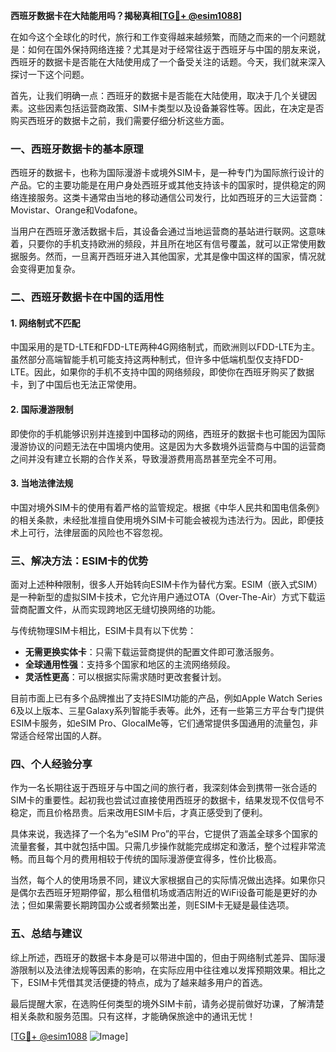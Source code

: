 **西班牙数据卡在大陆能用吗？揭秘真相[[TG💪+ @esim1088](https://t.me/s/esim1088)]**

在如今这个全球化的时代，旅行和工作变得越来越频繁，而随之而来的一个问题就是：如何在国外保持网络连接？尤其是对于经常往返于西班牙与中国的朋友来说，西班牙的数据卡是否能在大陆使用成了一个备受关注的话题。今天，我们就来深入探讨一下这个问题。

首先，让我们明确一点：西班牙的数据卡是否能在大陆使用，取决于几个关键因素。这些因素包括运营商政策、SIM卡类型以及设备兼容性等。因此，在决定是否购买西班牙的数据卡之前，我们需要仔细分析这些方面。

### **一、西班牙数据卡的基本原理**

西班牙的数据卡，也称为国际漫游卡或境外SIM卡，是一种专门为国际旅行设计的产品。它的主要功能是在用户身处西班牙或其他支持该卡的国家时，提供稳定的网络连接服务。这类卡通常由当地的移动通信公司发行，比如西班牙的三大运营商：Movistar、Orange和Vodafone。

当用户在西班牙激活数据卡后，其设备会通过当地运营商的基站进行联网。这意味着，只要你的手机支持欧洲的频段，并且所在地区有信号覆盖，就可以正常使用数据服务。然而，一旦离开西班牙进入其他国家，尤其是像中国这样的国家，情况就会变得更加复杂。

### **二、西班牙数据卡在中国的适用性**

#### **1. 网络制式不匹配**
中国采用的是TD-LTE和FDD-LTE两种4G网络制式，而欧洲则以FDD-LTE为主。虽然部分高端智能手机可能支持这两种制式，但许多中低端机型仅支持FDD-LTE。因此，如果你的手机不支持中国的网络频段，即使你在西班牙购买了数据卡，到了中国后也无法正常使用。

#### **2. 国际漫游限制**
即使你的手机能够识别并连接到中国移动的网络，西班牙的数据卡也可能因为国际漫游协议的问题无法在中国境内使用。这是因为大多数境外运营商与中国的运营商之间并没有建立长期的合作关系，导致漫游费用高昂甚至完全不可用。

#### **3. 当地法律法规**
中国对境外SIM卡的使用有着严格的监管规定。根据《中华人民共和国电信条例》的相关条款，未经批准擅自使用境外SIM卡可能会被视为违法行为。因此，即便技术上可行，法律层面的风险也不容忽视。

### **三、解决方法：ESIM卡的优势**

面对上述种种限制，很多人开始转向ESIM卡作为替代方案。ESIM（嵌入式SIM）是一种新型的虚拟SIM卡技术，它允许用户通过OTA（Over-The-Air）方式下载运营商配置文件，从而实现跨地区无缝切换网络的功能。

与传统物理SIM卡相比，ESIM卡具有以下优势：

- **无需更换实体卡**：只需下载运营商提供的配置文件即可激活服务。
- **全球通用性强**：支持多个国家和地区的主流网络频段。
- **灵活性更高**：可以根据实际需求随时更改套餐计划。

目前市面上已有多个品牌推出了支持ESIM功能的产品，例如Apple Watch Series 6及以上版本、三星Galaxy系列智能手表等。此外，还有一些第三方平台专门提供ESIM卡服务，如eSIM Pro、GlocalMe等，它们通常提供多国通用的流量包，非常适合经常出国的人群。

### **四、个人经验分享**

作为一名长期往返于西班牙与中国之间的旅行者，我深刻体会到携带一张合适的SIM卡的重要性。起初我也尝试过直接使用西班牙的数据卡，结果发现不仅信号不稳定，而且价格昂贵。后来改用ESIM卡后，才真正感受到了便利。

具体来说，我选择了一个名为“eSIM Pro”的平台，它提供了涵盖全球多个国家的流量套餐，其中就包括中国。只需几步操作就能完成绑定和激活，整个过程非常流畅。而且每个月的费用相较于传统的国际漫游便宜得多，性价比极高。

当然，每个人的使用场景不同，建议大家根据自己的实际情况做出选择。如果你只是偶尔去西班牙短期停留，那么租借机场或酒店附近的WiFi设备可能是更好的办法；但如果需要长期跨国办公或者频繁出差，则ESIM卡无疑是最佳选项。

### **五、总结与建议**

综上所述，西班牙的数据卡本身是可以带进中国的，但由于网络制式差异、国际漫游限制以及法律法规等因素的影响，在实际应用中往往难以发挥预期效果。相比之下，ESIM卡凭借其灵活便捷的特点，成为了越来越多用户的首选。

最后提醒大家，在选购任何类型的境外SIM卡前，请务必提前做好功课，了解清楚相关条款和服务范围。只有这样，才能确保旅途中的通讯无忧！

[[TG💪+ @esim1088](https://t.me/s/esim1088) ![Image](https://i.postimg.cc/4NQfJmqS/Snipaste-2025-05-13-00-14-12.png)]